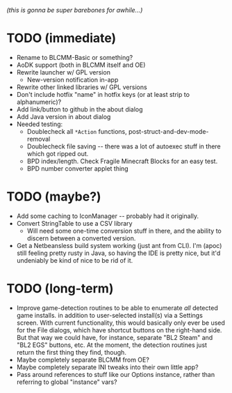 *(this is gonna be super barebones for awhile...)*

TODO (immediate)
================

- Rename to BLCMM-Basic or something?
- AoDK support (both in BLCMM itself and OE)
- Rewrite launcher w/ GPL version
  - New-version notification in-app
- Rewrite other linked libraries w/ GPL versions
- Don't include hotfix "name" in hotfix keys (or at least strip to alphanumeric)?
- Add link/button to github in the about dialog
- Add Java version in about dialog
- Needed testing:
  - Doublecheck all `*Action` functions, post-struct-and-dev-mode-removal
  - Doublecheck file saving -- there was a lot of autoexec stuff in there
    which got ripped out.
  - BPD index/length.  Check Fragile Minecraft Blocks for an easy test.
  - BPD number converter applet thing

TODO (maybe?)
=============

- Add some caching to IconManager -- probably had it originally.
- Convert StringTable to use a CSV library
  - Will need some one-time conversion stuff in there, and the ability to
    discern between a converted version.
- Get a Netbeansless build system working (just ant from CLI).  I'm (apoc)
  still feeling pretty rusty in Java, so having the IDE is pretty nice,
  but it'd undeniably be kind of nice to be rid of it.

TODO (long-term)
================
- Improve game-detection routines to be able to enumerate *all* detected
  game installs. in addition to user-selected install(s) via a Settings
  screen.  With current functionality, this would basically only ever be
  used for the File dialogs, which have shortcut buttons on the right-hand
  side.  But that way we could have, for instance, separate "BL2 Steam"
  and "BL2 EGS" buttons, etc.  At the moment, the detection routines just
  return the first thing they find, though.
- Maybe completely separate BLCMM from OE?
- Maybe completely separate INI tweaks into their own little app?
- Pass around references to stuff like our Options instance, rather than
  referring to global "instance" vars?

